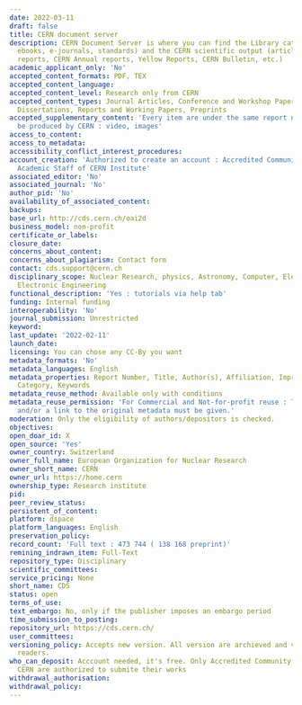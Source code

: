 ```yaml
---
date: 2022-03-11
draft: false
title: CERN document server
description: CERN Document Server is where you can find the Library catalogue (books,
  ebooks, e-journals, standards) and the CERN scientific output (articles, preprints,
  reports, CERN Annual reports, Yellow Reports, CERN Bulletin, etc.)
academic_applicant_only: 'No'
accepted_content_formats: PDF, TEX
accepted_content_language:
accepted_content_level: Research only from CERN
accepted_content_types: Journal Articles, Conference and Workshop Papers, Theses and
  Dissertations, Reports and Working Papers, Preprints
accepted_supplementary_content: 'Every item are under the same report number and must
  be produced by CERN : video, images'
access_to_content:
access_to_metadata:
accessibility_conflict_interest_procedures:
account_creation: 'Authorized to create an account : Accredited Community Members,
  Academic Staff of CERN Institute'
associated_editor: 'No'
associated_journal: 'No'
author_pid: 'No'
availability_of_associated_content:
backups:
base_url: http://cds.cern.ch/oai2d
business_model: non-profit
certificate_or_labels:
closure_date:
concerns_about_content:
concerns_about_plagiarism: Contact form
contact: cds.support@cern.ch
disciplinary_scope: Nuclear Research, physics, Astronomy, Computer, Electrical and
  Electronic Engineering
functional_description: 'Yes : tutorials via help tab'
funding: Internal funding
interoperability: 'No'
journal_submission: Unrestricted
keyword:
last_update: '2022-02-11'
launch_date:
licensing: You can chose any CC-By you want
metadata_formats: 'No'
metadata_languages: English
metadata_properties: Report Number, Title, Author(s), Affiliation, Imprint, Subject
  Category, Keywords
metadata_reuse_method: Available only with conditions
metadata_reuse_permission: 'For Commercial and Not-for-profit reuse : The OAI Identifier
  and/or a link to the original metadata must be given.'
moderation: Only the eligibility of authors/depositors is checked.
objectives:
open_doar_id: X
open_source: 'Yes'
owner_country: Switzerland
owner_full_name: European Organization for Nuclear Research
owner_short_name: CERN
owner_url: https://home.cern
ownership_type: Research institute
pid:
peer_review_status:
persistent_of_content:
platform: dspace
platform_languages: English
preservation_policy:
record_count: 'Full text : 473 744 ( 138 168 preprint)'
remining_indrawn_item: Full-Text
repository_type: Disciplinary
scientific_committees:
service_pricing: None
short_name: CDS
status: open
terms_of_use:
text_embargo: No, only if the publisher imposes an embargo period
time_submission_to_posting:
repository_url: https://cds.cern.ch/
user_committees:
versioning_policy: Accepts new version. All version are archieved and visible for
  readers.
who_can_deposit: Acccount needed, it's free. Only Accredited Community Members of
  CERN are authorized to submite their works
withdrawal_authorisation:
withdrawal_policy:
---
```



